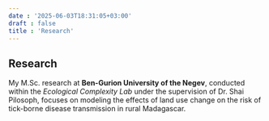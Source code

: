 ```yaml
---
date : '2025-06-03T18:31:05+03:00'
draft : false
title : 'Research'
---
```



## Research

My M.Sc. research at **Ben-Gurion University of the Negev**, conducted within the *Ecological Complexity Lab* under the supervision of Dr. Shai Pilosoph, focuses on modeling the effects of land use change on the risk of tick-borne disease transmission in rural Madagascar.



